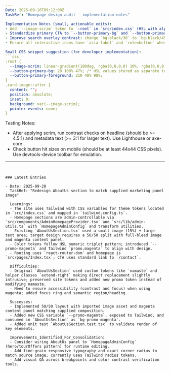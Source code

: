 ```yaml
---
Date: 2025-09-16T09:12:00Z
TaskRef: "Homepage design audit — implementation notes"

Implementation Notes (small, actionable edits):
- Add `--image-scrim` token to `:root` in `src/index.css` (HSL with alpha) and `dark` theme variant. Example: `--image-scrim: linear-gradient(180deg, rgba(0,0,0,0.0) 20%, rgba(0,0,0,0.6) 100%);` Then update image wrappers to include `background-image: var(--image-scrim), url(...)` or an overlay div using `background: var(--image-scrim);`.
- Standardize primary CTA to `--button-primary-bg` and `--button-primary-foreground` tokens. Map the orange circular CTA color from screenshot to `--button-primary-bg` (HSL estimate: 28 100% 47% — adjust to match brand). Update HeroBanner button to use `bg-[var(--button-primary-bg)]`.
- Improve search overlay contrast: change `bg-black/30` to `bg-black/45` or prefer `bg-[rgba(0,0,0,0.45)]` for small text; add `backdrop-blur-sm` as in current design.
- Ensure all interactive icons have `aria-label` and `role=button` where appropriate (carousel arrows already have `aria-label`; ensure slide indicators and circular CTAs do too).

Small CSS snippet suggestion (for developer implementation):
```css
:root {
  --image-scrim: linear-gradient(180deg, rgba(0,0,0,0) 10%, rgba(0,0,0,0.55) 100%);
  --button-primary-bg: 28 100% 47%; /* HSL values stored as separate tokens in project pattern */
  --button-primary-foreground: 210 40% 98%;
}
.card-image::after {
  content: "";
  position: absolute;
  inset: 0;
  background: var(--image-scrim);
  pointer-events: none;
}
```

Testing Notes:
- After applying scrim, run contrast checks on headline (should be >= 4.5:1) and metadata text (>= 3:1 for larger text). Use Lighthouse or axe-core.
- Check button hit sizes on mobile (should be at least 44x44 CSS pixels). Use devtools-device toolbar for emulation.

---
```


### Latest Entries

- Date: 2025-09-20
  TaskRef: "Redesign AboutUs section to match supplied marketing panel image"

  Learnings:
  - The site uses Tailwind with CSS variables for theme tokens located in `src/index.css` and mapped in `tailwind.config.ts`.
  - Homepage sections are admin-controllable via `src/components/AdminHomepageProvider.tsx` and `src/lib/admin-utils.ts` with `HomepageAdminConfig` and transform utilities.
  - Existing `AboutUsSection.tsx` used a small image (15%) + large text area; target design requires a 50/50 split with full-bleed image and magenta content panel.
  - Color tokens follow HSL numeric triplet pattern; introduced `--promo-magenta` and Tailwind `promo.magenta` to align with design.
  - Routing uses `react-router-dom` and homepage is `src/pages/Index.tsx`; CTA uses standard link to `/contact`.

  Difficulties:
  - Original `AboutUsSection` used custom tokens like `namaste` and helper classes `extend-right` making direct replacement slightly intrusive; preserved site tokens and added new promo token instead of modifying namaste.
  - Need to ensure accessibility (contrast and focus) when using magenta; added focus ring and semantic region/heading.

  Successes:
  - Implemented 50/50 layout with imported image asset and magenta content panel matching supplied composition.
  - Added new CSS variable `--promo-magenta`, exposed to Tailwind, and consumed in `AboutUsSection` as `bg-promo-magenta`.
  - Added unit test `AboutUsSection.test.tsx` to validate render of key elements.

  Improvements_Identified_For_Consolidation:
  - Consider wiring AboutUs panel to `HomepageAdminConfig` (hero/tourOffers pattern) for runtime editing.
  - Add fine-grain responsive typography and exact corner radius to match source image; currently uses Tailwind radius tokens.
  - Add visual QA across breakpoints and color contrast verification tools.
